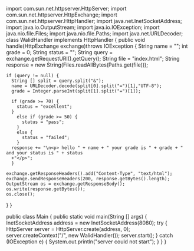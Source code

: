import com.sun.net.httpserver.HttpServer;
import com.sun.net.httpserver.HttpExchange;
import com.sun.net.httpserver.HttpHandler;
import java.net.InetSocketAddress;
import java.io.OutputStream;
import java.io.IOException;
import java.nio.file.Files;
import java.nio.file.Paths;
import java.net.URLDecoder;
class WalidHandler implements HttpHandler {
  public void handle(HttpExchange exchange)throws IOException {
    String name = "";
    int grade = 0;
    String status = "";
    String query = exchange.getRequestURI().getQuery();
    String file = "index.html";
    String response = new String(Files.readAllBytes(Paths.get(file)));
    
    if (query != null) {
      String [] split = query.split("&");
      name = URLDecoder.decode(split[0].split("=")[1],"UTF-8");
      grade = Integer.parseInt(split[1].split("=")[1]);
      
      if (grade >= 70) {
        status = "excellent";
      }
        else if (grade >= 50) {
          status = "pass";
        }
        else {
          status = "failed";
        }
      response += "\n<p> hello " + name + " your grade is " + grade + " and your status is " + status
      +"</p>";
      }
    
    exchange.getResponseHeaders().add("Content-Type", "text/html");
    exchange.sendResponseHeaders(200, response.getBytes().length);
    OutputStream os = exchange.getResponseBody();
    os.write(response.getBytes());
    os.close();

  }
}

public class Main {
  public static void main(String [] args) {
    InetSocketAddress address = new InetSocketAddress(8080);
    try {
      HttpServer server = HttpServer.create(address, 0);
      server.createContext("/", new WalidHandler());
      server.start();
    } catch (IOException e) {
      System.out.println("server could not start");
    }
  }
}
